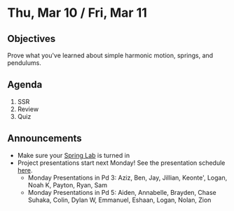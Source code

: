 Thu, Mar 10 / Fri, Mar 11
=================== 
  
Objectives  
------------  
Prove what you've learned about simple harmonic motion, springs, and pendulums.

Agenda    
---------    

1. SSR
2. Review
3. Quiz

Announcements 
-------------  
- Make sure your [Spring Lab][turnin] is turned in
- Project presentations start next Monday!  See the presentation schedule [here](https://avoncsc-my.sharepoint.com/:x:/g/personal/zjrohrbach_avon-schools_org/ERhuKfM6FuZAu7ceF1RrcTMBOxKzjRD5kdb5vncOwACRwg?e=W4jjF8).
	- Monday Presentations in Pd 3: Aziz, Ben, Jay, Jillian, Keonte', Logan, Noah K, Payton, Ryan, Sam
	- Monday Presentations in Pd 5: Aiden, Annabelle, Brayden, Chase Suhaka, Colin, Dylan W, Emmanuel, Eshaan, Logan, Nolan, Zion


[pend]: https://avon.schoology.com/assignment/5690527389/info
[temp]: https://avon.schoology.com/course/5138386979/materials/gp/5736808063
[k]: https://avon.schoology.com/course/5138386979/materials/gp/5743145081
[share]: https://avon.schoology.com/course/5138386979/materials/discussion/view/5736829268
[turnin]: https://avon.schoology.com/assignment/5743142469/
<!--stackedit_data:
eyJoaXN0b3J5IjpbLTcwMzA0MzMsMTg4MTUzMjU0NCw4Nzk4MD
Y0MzcsLTg1NDE3OTAwNCwxNDQ2NjY2OTU4LC0zMzk1NTYyNDAs
LTc3NDg3MTgxNiwtOTc4MTQ3MzQzLC0yMTQwNzIzNzEsLTU1Nz
IxMzY2NywzNzk2MTI5NzgsMjAxMzAyMTM4Nyw2OTA3MTgxMCwx
ODc4Njc5NjE2LDE0MjY1MDc2OTksLTIxMjM3OTg1NTMsMjU0MD
E2MjUsLTEzNDY0NzYzNTksMTYxNzMxMjMxNywzNDczNzI3Mzhd
fQ==
-->